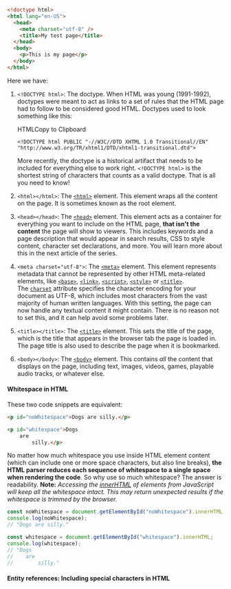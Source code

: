 ```html
<!doctype html>
<html lang="en-US">
  <head>
    <meta charset="utf-8" />
    <title>My test page</title>
  </head>
  <body>
    <p>This is my page</p>
  </body>
</html>
```
Here we have:

1. `<!DOCTYPE html>`: The doctype. When HTML was young (1991-1992), doctypes were meant to act as links to a set of rules that the HTML page had to follow to be considered good HTML. Doctypes used to look something like this:
    
    HTMLCopy to Clipboard
    
    ```
    <!DOCTYPE html PUBLIC "-//W3C//DTD XHTML 1.0 Transitional//EN" "http://www.w3.org/TR/xhtml1/DTD/xhtml1-transitional.dtd">
    ```
    
    More recently, the doctype is a historical artifact that needs to be included for everything else to work right. `<!DOCTYPE html>` is the shortest string of characters that counts as a valid doctype. That is all you need to know!
2. `<html></html>`: The [`<html>`](https://developer.mozilla.org/en-US/docs/Web/HTML/Element/html) element. This element wraps all the content on the page. It is sometimes known as the root element.
3. `<head></head>`: The [`<head>`](https://developer.mozilla.org/en-US/docs/Web/HTML/Element/head) element. This element acts as a container for everything you want to include on the HTML page, **that isn't the content** the page will show to viewers. This includes keywords and a page description that would appear in search results, CSS to style content, character set declarations, and more. You will learn more about this in the next article of the series.
4. `<meta charset="utf-8">`: The [`<meta>`](https://developer.mozilla.org/en-US/docs/Web/HTML/Element/meta) element. This element represents metadata that cannot be represented by other HTML meta-related elements, like [`<base>`](https://developer.mozilla.org/en-US/docs/Web/HTML/Element/base), [`<link>`](https://developer.mozilla.org/en-US/docs/Web/HTML/Element/link), [`<script>`](https://developer.mozilla.org/en-US/docs/Web/HTML/Element/script), [`<style>`](https://developer.mozilla.org/en-US/docs/Web/HTML/Element/style) or [`<title>`](https://developer.mozilla.org/en-US/docs/Web/HTML/Element/title). The [`charset`](https://developer.mozilla.org/en-US/docs/Web/HTML/Element/meta#charset) attribute specifies the character encoding for your document as UTF-8, which includes most characters from the vast majority of human written languages. With this setting, the page can now handle any textual content it might contain. There is no reason not to set this, and it can help avoid some problems later.
5. `<title></title>`: The [`<title>`](https://developer.mozilla.org/en-US/docs/Web/HTML/Element/title) element. This sets the title of the page, which is the title that appears in the browser tab the page is loaded in. The page title is also used to describe the page when it is bookmarked.
6. `<body></body>`: The [`<body>`](https://developer.mozilla.org/en-US/docs/Web/HTML/Element/body) element. This contains _all_ the content that displays on the page, including text, images, videos, games, playable audio tracks, or whatever else.

#### Whitespace in HTML
These two code snippets are equivalent:
```html
<p id="noWhitespace">Dogs are silly.</p>

<p id="whitespace">Dogs
    are
        silly.</p>
```
No matter how much whitespace you use inside HTML element content (which can include one or more space characters, but also line breaks), **the HTML parser reduces each sequence of whitespace to a single space when rendering the code**. So why use so much whitespace? The answer is readability.
**Note:** *Accessing the [innerHTML](https://developer.mozilla.org/en-US/docs/Web/API/Element/innerHTML) of elements from JavaScript will keep all the whitespace intact. This may return unexpected results if the whitespace is trimmed by the browser.*
```js
const noWhitespace = document.getElementById("noWhitespace").innerHTML;
console.log(noWhitespace);
// "Dogs are silly."

const whitespace = document.getElementById("whitespace").innerHTML;
console.log(whitespace);
// "Dogs
//    are
//        silly."
```
#### Entity references: Including special characters in HTML

